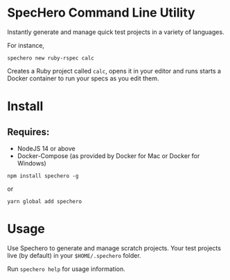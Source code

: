 # SpecHero Command Line Utility

Instantly generate and manage quick test projects in a variety of languages.

For instance,
```
spechero new ruby-rspec calc
```
Creates a Ruby project called `calc`, opens it in your editor and runs starts
a Docker container to run your specs as you edit them.

# Install
## Requires:
   - NodeJS 14 or above
   - Docker-Compose (as provided by Docker for Mac or Docker for Windows)

   ```
   npm install spechero -g
   ```
   or

   ```
   yarn global add spechero
   ```

# Usage

Use Spechero to generate and manage scratch projects. Your test projects live (by default) in your `$HOME/.spechero` folder.

Run `spechero help` for usage information.
